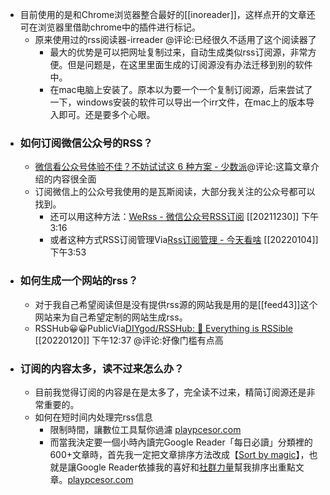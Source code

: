 - 目前使用的是和Chrome浏览器整合最好的[[inoreader]]，这样点开的文章还可在浏览器里借助chrome中的插件进行标记。
    - 原来使用过的rss阅读器-irreader @评论:已经很久不适用了这个阅读器了
        - 最大的优势是可以把网址复制过来，自动生成类似rss订阅源，非常方便。但是问题是，在这里里面生成的订阅源没有办法迁移到别的软件中。
        - 在mac电脑上安装了。原本以为要一个一个复制订阅源，后来尝试了一下，windows安装的软件可以导出一个irr文件，在mac上的版本导入即可。还是要多个心眼。
- ### 如何订阅微信公众号的RSS？
    - [微信看公众号体验不佳？不妨试试这 6 种方案 - 少数派](https://sspai.com/post/56301)@评论:这篇文章介绍的内容很全面
    - 订阅微信上的公众号我使用的是瓦斯阅读，大部分我关注的公众号都可以找到。
        - 还可以用这种方法：[WeRss - 微信公众号RSS订阅](https://werss.app/) [[20211230]] 下午3:16
        - 或者这种方式RSS订阅管理Via[Rss订阅管理 - 今天看啥](http://www.jintiankansha.me/subscribe/rss/subscribed) [[20220104]] 下午3:53
- ### 如何生成一个网站的rss？
    - 对于我自己希望阅读但是没有提供rss源的网站我是用的是[[feed43]]这个网站来为自己希望定制的网站生成rss。
    - RSSHub😀😀PublicVia[DIYgod/RSSHub: 🍰 Everything is RSSible](https://github.com/DIYgod/RSSHub#/) [[20220120]] 下午12:37 @评论:好像门槛有点高
- ### 订阅的内容太多，读不过来怎么办？
    - 目前我觉得订阅的内容是在是太多了，完全读不过来，精简订阅源还是非常重要的。
    - 如何在短时间内处理完rss信息
        - 限制時間，讓數位工具幫你過濾 [playpcesor.com](http://www.playpcesor.com/2011/10/61000-google-reader.html)
        - 而當我決定要一個小時內讀完Google Reader「每日必讀」分類裡的600+文章時，首先我一定把文章排序方法改成【[Sort by magic](http://playpcesor.blogspot.com/2007/03/google-reader.html)】，也就是讓Google Reader依據我的喜好和[社群力量](http://playpcesor.blogspot.com/2011/06/google_29.html)幫我排序出重點文章。[playpcesor.com](http://www.playpcesor.com/2011/10/61000-google-reader.html)
